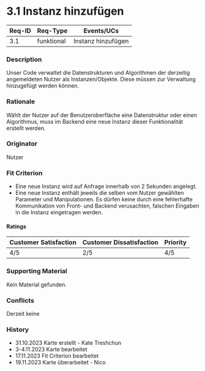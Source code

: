 # 3.1 Instanz hinzufügen

| Req-ID | Req-Type   | Events/UCs |
|--------|------------|------------|
| 3.1    | funktional | Instanz hinzufügen |

### Description
Unser Code verwaltet die Datenstrukturen und Algorithmen der derzeitig angemeldeten Nutzer als Instanzen/Objekte. Diese müssen zur Verwaltung hinzugefügt werden können.

### Rationale
Wählt der Nutzer auf der Benutzeroberfläche eine Datenstruktur oder einen Algorithmus, muss im Backend eine neue Instanz dieser Funktionalität erstellt werden.

### Originator
Nutzer

### Fit Criterion
- Eine neue Instanz wird auf Anfrage innerhalb von 2 Sekunden angelegt.
- Eine neue Instanz enthält jeweils die selben vom Nutzer gewählten Parameter und Manipulationen. Es dürfen keine durch eine fehlerhafte Kommunikation von Front- und Backend verusachten, falschen Eingaben in die Instanz eingetragen werden.

#### Ratings
| Customer Satisfaction | Customer Dissatisfaction | Priority |
|-----------------------|--------------------------|----------|
| 4/5                   | 2/5                      | 4/5      |

### Supporting Material
Kein Material gefunden.

### Conflicts
Derzeit keine

### History
- 31.10.2023 Karte erstellt - Kate Treshchun
- 3-4.11.2023 Karte bearbeitet
- 17.11.2023 Fit Criterion bearbeitet
- 19.11.2023 Karte überarbeitet - Nico

